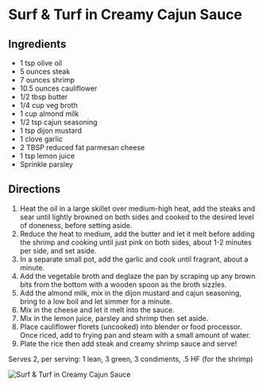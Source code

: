 # Surf & Turf in Creamy Cajun Sauce

## Ingredients 
* 1 tsp olive oil
* 5 ounces steak
* 7 ounces shrimp
* 10.5 ounces cauliflower
* 1/2 tbsp butter 
* 1/4 cup veg broth
* 1 cup almond milk
* 1/2 tsp cajun seasoning
* 1 tsp dijon mustard
* 1 clove garlic
* 2 TBSP reduced fat parmesan cheese
* 1 tsp lemon juice
* Sprinkle parsley 

## Directions
1. Heat the oil in a large skillet over medium-high heat, add the steaks and sear until lightly browned on both sides and cooked to the desired level of doneness, before setting aside.
2. Reduce the heat to medium, add the butter and let it melt before adding the shrimp and cooking until just pink on both sides, about 1-2 minutes per side, and set aside.
3. In a separate small pot, add the garlic and cook until fragrant, about a minute.
4. Add the vegetable broth and deglaze the pan by scraping up any brown bits from the bottom with a wooden spoon as the broth sizzles.
5. Add the almond milk, mix in the dijon mustard and cajun seasoning, bring to a low boil and let simmer for a minute.
6. Mix in the cheese and let it melt into the sauce.
7. Mix in the lemon juice, parsley and shrimp then set aside. 
8. Place cauliflower florets (uncooked) into blender or food processor. Once riced, add to frying pan and steam with a small amount of water. 
9. Plate the rice then add steak and creamy shrimp sauce and serve!

Serves 2, per serving: 1 lean, 3 green, 3 condiments, .5 HF (for the shrimp)

![Surf & Turf in Creamy Cajun Sauce](images/Surf%20&%20Turf%20in%20Creamy%20Cajun%20Sauce.png)

